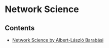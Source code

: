 <!--
Filename: 	note.md
Project: 	/Users/shume/Developer/NetworkScience
Author: 	shumez <https://github.com/shumez>
Created: 	2019-04-05 16:42:4
Modified: 	2019-05-27 15:17:44
-----
Copyright (c) 2019 shumez
-->

# Network Science

## Contents

* [Network Science by Albert-László Barabási]




##

[Network Science by Albert-László Barabási]: NetworkScience/